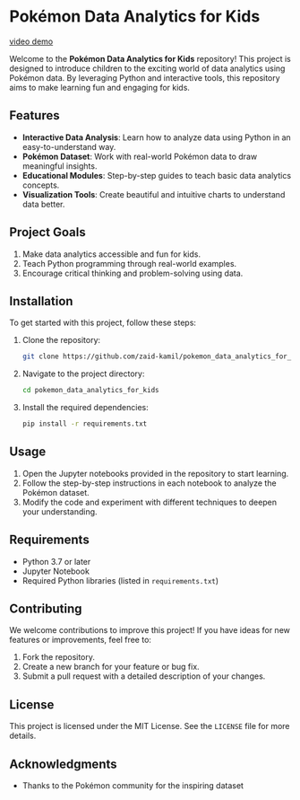 # Pokémon Data Analytics for Kids

[video demo](https://www.youtube.com/watch?v=8sRjE_v8TBw)

Welcome to the **Pokémon Data Analytics for Kids** repository! This project is designed to introduce children to the exciting world of data analytics using Pokémon data. By leveraging Python and interactive tools, this repository aims to make learning fun and engaging for kids.

## Features

- **Interactive Data Analysis**: Learn how to analyze data using Python in an easy-to-understand way.
- **Pokémon Dataset**: Work with real-world Pokémon data to draw meaningful insights.
- **Educational Modules**: Step-by-step guides to teach basic data analytics concepts.
- **Visualization Tools**: Create beautiful and intuitive charts to understand data better.

## Project Goals

1. Make data analytics accessible and fun for kids.
2. Teach Python programming through real-world examples.
3. Encourage critical thinking and problem-solving using data.

## Installation

To get started with this project, follow these steps:

1. Clone the repository:
   ```bash
   git clone https://github.com/zaid-kamil/pokemon_data_analytics_for_kids.git
   ```
2. Navigate to the project directory:
   ```bash
   cd pokemon_data_analytics_for_kids
   ```
3. Install the required dependencies:
   ```bash
   pip install -r requirements.txt
   ```

## Usage

1. Open the Jupyter notebooks provided in the repository to start learning.
2. Follow the step-by-step instructions in each notebook to analyze the Pokémon dataset.
3. Modify the code and experiment with different techniques to deepen your understanding.

## Requirements

- Python 3.7 or later
- Jupyter Notebook
- Required Python libraries (listed in `requirements.txt`)

## Contributing

We welcome contributions to improve this project! If you have ideas for new features or improvements, feel free to:

1. Fork the repository.
2. Create a new branch for your feature or bug fix.
3. Submit a pull request with a detailed description of your changes.

## License

This project is licensed under the MIT License. See the `LICENSE` file for more details.

## Acknowledgments

- Thanks to the Pokémon community for the inspiring dataset

